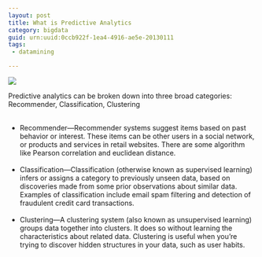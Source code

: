 ```yaml
---
layout: post
title: What is Predictive Analytics
category: bigdata
guid: urn:uuid:0ccb922f-1ea4-4916-ae5e-20130111
tags: 
 - datamining

---
```

![](http://www.cdm.depaul.edu/academics/PublishingImages/heroMSPA.jpg)
<div>
<div>Predictive analytics can be broken down into three broad categories: Recommender, Classification, Clustering</div>
<br>
<div>
<ul>
<li>Recommender—Recommender systems suggest items based on past behavior or interest. These items can be other users in a social network, or products and services in retail websites. There are some algorithm like Pearson correlation and euclidean distance.</li><br>
<li>Classification—Classification (otherwise known as supervised learning) infers or assigns a category to previously unseen data, based on discoveries made from some prior observations about similar data. Examples of classification include email spam filtering and detection of fraudulent credit card transactions.</li><br>
<li>Clustering—A clustering system (also known as unsupervised learning) groups data together into clusters. It does so without learning the characteristics about related data. Clustering is useful when you’re trying to discover hidden structures in your data, such as user habits.</li>
</ul>
</div>
</div>
